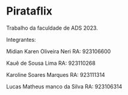 # Pirataflix
 Trabalho da faculdade de ADS 2023.


 Integrantes:

 Midian Karen Oliveira Neri RA: 923106600

 Kauê de Sousa Lima  RA: 923110268

 Karoline Soares Marques RA: 923111314

 Lucas Matheus manco da Silva  RA: 923106314
 
